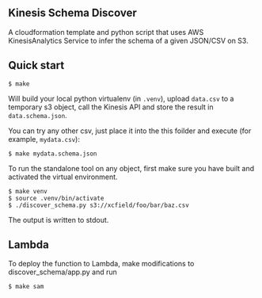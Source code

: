## Kinesis Schema Discover

A cloudformation template and python script that uses
AWS KinesisAnalytics Service to infer the schema of a
given JSON/CSV on S3.


## Quick start

    $ make

Will build your local python virtualenv (in `.venv`), upload
`data.csv` to a temporary s3 object, call the Kinesis API and
store the result in `data.schema.json`.

You can try any other csv, just place it into the this foilder
and execute (for example, `mydata.csv`):

    $ make mydata.schema.json

To run the standalone tool on any object, first make sure you
have built and activated the virtual environment.

    $ make venv
    $ source .venv/bin/activate
    $ ./discover_schema.py s3://xcfield/foo/bar/baz.csv

The output is written to stdout.


## Lambda

To deploy the function to Lambda, make modifications to discover_schema/app.py and
run

    $ make sam
